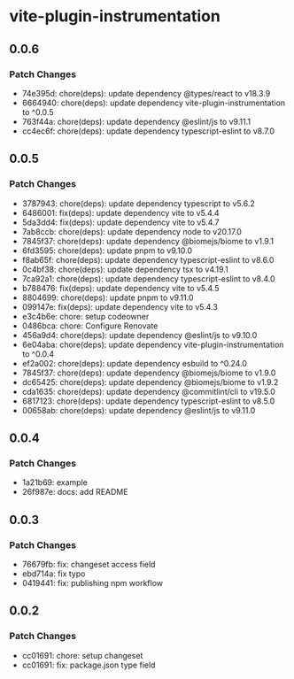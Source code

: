 # vite-plugin-instrumentation

## 0.0.6

### Patch Changes

- 74e395d: chore(deps): update dependency @types/react to v18.3.9
- 6664940: chore(deps): update dependency vite-plugin-instrumentation to ^0.0.5
- 763f44a: chore(deps): update dependency @eslint/js to v9.11.1
- cc4ec6f: chore(deps): update dependency typescript-eslint to v8.7.0

## 0.0.5

### Patch Changes

- 3787943: chore(deps): update dependency typescript to v5.6.2
- 6486001: fix(deps): update dependency vite to v5.4.4
- 5da3dd4: fix(deps): update dependency vite to v5.4.7
- 7ab8ccb: chore(deps): update dependency node to v20.17.0
- 7845f37: chore(deps): update dependency @biomejs/biome to v1.9.1
- 6fd3595: chore(deps): update pnpm to v9.10.0
- f8ab65f: chore(deps): update dependency typescript-eslint to v8.6.0
- 0c4bf38: chore(deps): update dependency tsx to v4.19.1
- 7ca92a1: chore(deps): update dependency typescript-eslint to v8.4.0
- b788476: fix(deps): update dependency vite to v5.4.5
- 8804699: chore(deps): update pnpm to v9.11.0
- 099147e: fix(deps): update dependency vite to v5.4.3
- e3c4b6e: chore: setup codeowner
- 0486bca: chore: Configure Renovate
- 456a9d4: chore(deps): update dependency @eslint/js to v9.10.0
- 6e04aba: chore(deps): update dependency vite-plugin-instrumentation to ^0.0.4
- ef2a002: chore(deps): update dependency esbuild to ^0.24.0
- 7845f37: chore(deps): update dependency @biomejs/biome to v1.9.0
- dc65425: chore(deps): update dependency @biomejs/biome to v1.9.2
- cda1635: chore(deps): update dependency @commitlint/cli to v19.5.0
- 6817123: chore(deps): update dependency typescript-eslint to v8.5.0
- 00658ab: chore(deps): update dependency @eslint/js to v9.11.0

## 0.0.4

### Patch Changes

- 1a21b69: example
- 26f987e: docs: add README

## 0.0.3

### Patch Changes

- 76679fb: fix: changeset access field
- ebd714a: fix typo
- 0419441: fix: publishing npm workflow

## 0.0.2

### Patch Changes

- cc01691: chore: setup changeset
- cc01691: fix: package.json type field
